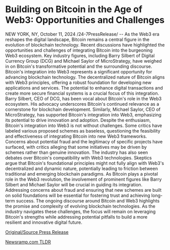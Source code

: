 # Building on Bitcoin in the Age of Web3: Opportunities and Challenges

NEW YORK, NY, October 11, 2024 /24-7PressRelease/ -- As the Web3 era reshapes the digital landscape, Bitcoin remains a central figure in the evolution of blockchain technology. Recent discussions have highlighted the opportunities and challenges of integrating Bitcoin into the burgeoning Web3 ecosystem. Key industry figures, including Barry Silbert of Digital Currency Group (DCG) and Michael Saylor of MicroStrategy, have weighed in on Bitcoin's transformative potential and the surrounding discourse.  Bitcoin's integration into Web3 represents a significant opportunity for advancing blockchain technology. The decentralized nature of Bitcoin aligns with Web3 principles, offering a robust foundation for developing new applications and services. The potential to enhance digital transactions and create more secure financial systems is a crucial focus of this integration.   Barry Silbert, CEO of DCG, has been vocal about Bitcoin's role in the Web3 ecosystem. His advocacy underscores Bitcoin's continued relevance as a cornerstone for blockchain development. Similarly, Michael Saylor, CEO of MicroStrategy, has supported Bitcoin's integration into Web3, emphasizing its potential to drive innovation and adoption.   Despite the enthusiasm, Bitcoin's integration into Web3 is not without challenges. Some critics have labeled various proposed schemes as baseless, questioning the feasibility and effectiveness of integrating Bitcoin into new Web3 frameworks. Concerns about potential fraud and the legitimacy of specific projects have surfaced, with critics alleging that some initiatives may be driven by schemes rather than genuine innovation.   The industry has also seen debates over Bitcoin's compatibility with Web3 technologies. Skeptics argue that Bitcoin's foundational principles might not fully align with Web3's decentralized and dynamic nature, potentially leading to friction between traditional and emerging blockchain paradigms.   As Bitcoin plays a pivotal role in the Web3 revolution, the involvement of prominent figures like Barry Silbert and Michael Saylor will be crucial in guiding its integration. Addressing concerns about fraud and ensuring that new schemes are built on solid foundations will be essential for fostering trust and achieving long-term success.   The ongoing discourse around Bitcoin and Web3 highlights the promise and complexity of evolving blockchain technologies. As the industry navigates these challenges, the focus will remain on leveraging Bitcoin's strengths while addressing potential pitfalls to build a more resilient and innovative digital future. 

[Original/Source Press Release](https://www.24-7pressrelease.com/press-release/515175/building-on-bitcoin-in-the-age-of-web3-opportunities-and-challenges) 

[Newsramp.com TLDR](https://newsramp.com/None) 